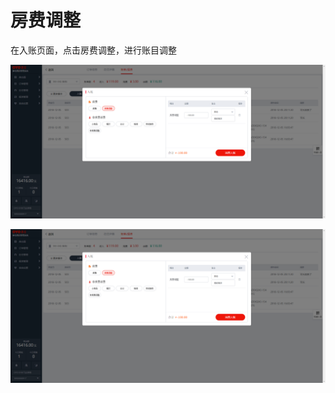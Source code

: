 # 房费调整

在入账页面，点击房费调整，进行账目调整

![&#x70B9;&#x51FB;&#x623F;&#x8D39;&#x8C03;&#x6574;&#xFF0C;&#x9009;&#x62E9;&#x5BF9;&#x5E94;&#x539F;&#x56E0;&#x8FDB;&#x884C;&#x8C03;&#x6574;](../../../.gitbook/assets/image%20%28280%29.png)

![&#x5F55;&#x5165;&#x63D0;&#x524D;&#x79BB;&#x5E97;&#x8D1F;&#x6570;&#x623F;&#x8D39;&#x8C03;&#x6574;](../../../.gitbook/assets/image%20%28182%29.png)

